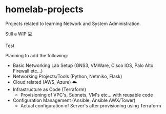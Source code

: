 # homelab-projects
Projects related to learning Network and System Administration.

Still a WIP :computer:

Test

Planning to add the following:
- Basic Networking Lab Setup (GNS3, VMWare, Cisco IOS, Palo Alto Firewall etc...)
- Networking Projects/Tools (Python, Netmiko, Flask)
- Cloud related (AWS, Azure) ☁️
- Infrastructure as Code (Terraform)
    - Provisioning of VPC's, Subnets, VM's etc... with reusable code
- Configuration Management (Ansible, Ansible AWX/Tower)
    - Actual configuration of Server's after provisioning using Terraform
